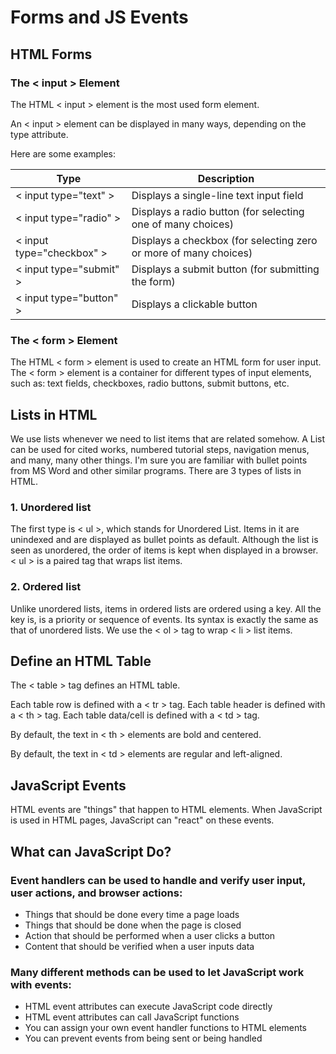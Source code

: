 # Forms and JS Events

## HTML Forms

### The < input > Element

The HTML < input > element is the most used form element.

An < input > element can be displayed in many ways, depending on the type attribute.

Here are some examples:

| Type | Description |
| ------------ | ------------- |
| < input type="text" > | Displays a single-line text input field |
| < input type="radio" > | Displays a radio button (for selecting one of many choices) |
| < input type="checkbox" > | Displays a checkbox (for selecting zero or more of many choices) |
| < input type="submit" > | Displays a submit button (for submitting the form) |
| < input type="button" > | Displays a clickable button |

### The < form > Element
The HTML < form > element is used to create an HTML form for user input. The < form > element is a container for different types of input elements, such as: text fields, checkboxes, radio buttons, submit buttons, etc.

## Lists in HTML

We use lists whenever we need to list items that are related somehow. A List can be used for cited works, numbered tutorial steps, navigation menus, and many, many other things. I'm sure you are familiar with bullet points from MS Word and other similar programs. There are 3 types of lists in HTML.

### 1. Unordered list

The first type is < ul >, which stands for Unordered List. Items in it are unindexed and are displayed as bullet points as default. Although the list is seen as unordered, the order of items is kept when displayed in a browser. < ul > is a paired tag that wraps list items.

### 2. Ordered list

Unlike unordered lists, items in ordered lists are ordered using a key. All the key is, is a priority or sequence of events. Its syntax is exactly the same as that of unordered lists. We use the < ol > tag to wrap < li > list items.

## Define an HTML Table

The < table > tag defines an HTML table.

Each table row is defined with a < tr > tag. Each table header is defined with a < th > tag. Each table data/cell is defined with a < td > tag.

By default, the text in < th > elements are bold and centered.

By default, the text in < td > elements are regular and left-aligned.

## JavaScript Events

HTML events are "things" that happen to HTML elements. When JavaScript is used in HTML pages, JavaScript can "react" on these events.

## What can JavaScript Do?

### Event handlers can be used to handle and verify user input, user actions, and browser actions:

- Things that should be done every time a page loads
- Things that should be done when the page is closed
- Action that should be performed when a user clicks a button
- Content that should be verified when a user inputs data

### Many different methods can be used to let JavaScript work with events:

- HTML event attributes can execute JavaScript code directly
- HTML event attributes can call JavaScript functions
- You can assign your own event handler functions to HTML elements
- You can prevent events from being sent or being handled